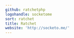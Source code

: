 ```yaml
---
github: ratchetphp
logohandle: socketome
sort: ratchet
title: Ratchet
website: 'http://socketo.me/'
---
```

